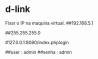 # d-link

Fixar o IP na maquina virtual. 
##192.168.5.1

##255.255.255.0

#127.0.0.1:8080/index.phplogin

##user : admin
##senha : admin

